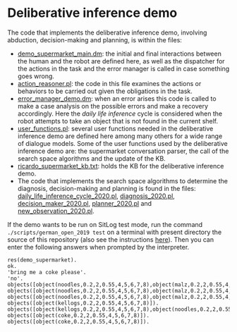 # Deliberative inference demo
The code that implements the deliberative inference demo, involving abduction, decision-making and planning, is within the files:

- [demo_supermarket_main.dm](https://github.com/SitLog/source_code/blob/master/apps/german_open_2019/demo_supermarket/demo_supermarket_main.dm): the initial and final interactions between the human and the robot are defined here, as well as the dispatcher for the actions in the task and the error manager is called in case something goes wrong.
- [action_reasoner.pl](https://github.com/SitLog/source_code/blob/master/apps/german_open_2019/demo_supermarket/action_reasoner.pl): the code in this file examines the actions or behaviors to be carried out given the obligations in the task.
- [error_manager_demo.dm](https://github.com/SitLog/source_code/blob/master/apps/german_open_2019/demo_supermarket/error_manager_demo.dm): when an error arises this code is called to make a case analysis on the possible errors and make a recovery accordingly. Here the *daily life inference* cycle is considered when the robot attempts to take an object that is not found in the current shelf.
- [user_functions.pl](https://github.com/SitLog/source_code/blob/master/apps/test_behaviors/user_functions.pl): several user functions needed in the deliberative inference demo are defined here among many others for a wide range of dialogue models. Some of the user functions used by the deliberative inference demo are: the supermarket conversation parser, the call of the search space algorithms and the update of the KB.
- [ricardo_supermarket_kb.txt](https://github.com/SitLog/source_code/blob/master/knowledge_base/ricardo_supermarket_kb.txt): holds the KB for the deliberative inference demo.
- The code that implements the search space algorithms to determine the diagnosis, decision-making and planning is found in the files: [daily_life_inference_cycle_2020.pl](https://github.com/SitLog/source_code/blob/master/knowledge_base/daily_life_inference_cycle_2020.pl), [diagnosis_2020.pl](https://github.com/SitLog/source_code/blob/master/knowledge_base/diagnosis_2020.pl), [decision_maker_2020.pl](https://github.com/SitLog/source_code/blob/master/knowledge_base/decision_maker_2020.pl), [planner_2020.pl](https://github.com/SitLog/source_code/blob/master/knowledge_base/planner_2020.pl) and [
new_observation_2020.pl](https://github.com/SitLog/source_code/blob/master/knowledge_base/new_observation_2020.pl).

If the demo wants to be run on SitLog test mode, run the command ```./scripts/german_open_2019 test``` on a terminal with present directory the source of this repository (also see the instructions [here](https://github.com/SitLog/source_code#sitlog)). Then you can enter the following answers when prompted by the interpreter.

    res(demo_supermarket).
    ok.
    'bring me a coke please'.
    'no'.
    objects([object(noodles,0.2,2,0.55,4,5,6,7,8),object(malz,0.2,2,0.55,4,5,6,7,8)]).
    objects([object(noodles,0.2,2,0.55,4,5,6,7,8),object(malz,0.2,2,0.55,4,5,6,7,8)]).
    objects([object(noodles,0.2,2,0.55,4,5,6,7,8),object(malz,0.2,2,0.55,4,5,6,7,8)]).
    objects([object(kellogs,0.2,2,0.55,4,5,6,7,8)]).
    objects([object(kellogs,0.2,2,0.55,4,5,6,7,8),object(noodles,0.2,2,0.55,4,5,6,7,8)]).
    objects([object(coke,0.2,2,0.55,4,5,6,7,8)]).
    objects([object(coke,0.2,2,0.55,4,5,6,7,8)]).

